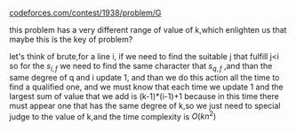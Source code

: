 [codeforces.com/contest/1938/problem/G](https://codeforces.com/contest/1938/problem/G)

this problem has a very different range of value of k,which enlighten us that maybe this is the key of problem?

let's think of brute,for a line i, if we need to find the suitable j that fulfill j<i so for the $s_{i,f}$ we need to find the same character that $s_{q,f}$ ,and than the same degree of q and i update 1, and than we do this action all the time to find a qualified one, and we must know that each time we update 1 and the largest sum of value that we add is (k-1)*(i-1)+1 because in this time there must appear one that has the same degree of k,so we just need to special judge to the value of k,and the time complexity is $O(kn^2)$ 
